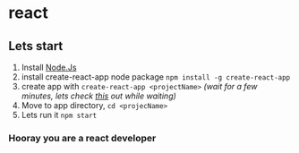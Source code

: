 # react

## Lets start
1. Install [Node.Js](https://nodejs.org/en/)
2. install create-react-app node package `npm install -g create-react-app`
3. create app with `create-react-app <projectName>` _(wait for a few minutes, lets check [this](https://create-react-app.dev/docs/getting-started) out while waiting)_ 
4. Move to app directory, `cd <projecName>`
5. Lets run it `npm start`

### Hooray you are a react developer